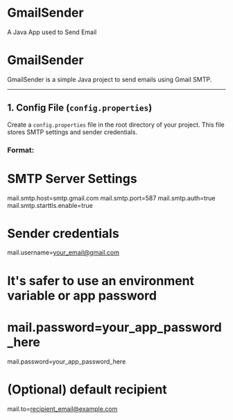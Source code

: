 # GmailSender

A Java App used to Send Email

# GmailSender

GmailSender is a simple Java project to send emails using Gmail SMTP.

---

## 1. Config File (`config.properties`)

Create a `config.properties` file in the root directory of your project. This file stores SMTP settings and sender credentials.

### Format:

# SMTP Server Settings

mail.smtp.host=smtp.gmail.com
mail.smtp.port=587
mail.smtp.auth=true
mail.smtp.starttls.enable=true

# Sender credentials

mail.username=your_email@gmail.com

# It's safer to use an environment variable or app password

# mail.password=your_app_password_here

mail.password=your_app_password_here

# (Optional) default recipient

mail.to=recipient_email@example.com
